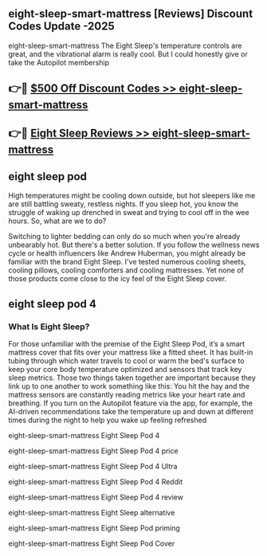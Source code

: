 ## eight-sleep-smart-mattress [Reviews​] Discount Codes Update -2025

eight-sleep-smart-mattress The Eight Sleep's temperature controls are great, and the vibrational alarm is really cool. But I could honestly give or take the Autopilot membership

## 👉🔴 [$500 Off Discount Codes >> eight-sleep-smart-mattress](http://download.freeplayer.one?title=eight-sleep-smart-mattress&ref=18-ES)

## 👉🔴 [Eight Sleep Reviews >> eight-sleep-smart-mattress](http://download.freeplayer.one?title=eight-sleep-smart-mattress&ref=18-ES)

## eight sleep pod

High temperatures might be cooling down outside, but hot sleepers like me are still battling sweaty, restless nights. If you sleep hot, you know the struggle of waking up drenched in sweat and trying to cool off in the wee hours. So, what are we to do?

Switching to lighter bedding can only do so much when you're already unbearably hot. But there's a better solution. If you follow the wellness news cycle or health influencers like Andrew Huberman, you might already be familiar with the brand Eight Sleep. I've tested numerous cooling sheets, cooling pillows, cooling comforters and cooling mattresses. Yet none of those products come close to the icy feel of the Eight Sleep cover.

## eight sleep pod 4

### What Is Eight Sleep?

For those unfamiliar with the premise of the Eight Sleep Pod, it’s a smart mattress cover that fits over your mattress like a fitted sheet. It has built-in tubing through which water travels to cool or warm the bed's surface to keep your core body temperature optimized and sensors that track key sleep metrics. Those two things taken together are important because they link up to one another to work something like this: You hit the hay and the mattress sensors are constantly reading metrics like your heart rate and breathing. If you turn on the Autopilot feature via the app, for example, the AI-driven recommendations take the temperature up and down at different times during the night to help you wake up feeling refreshed

eight-sleep-smart-mattress Eight Sleep Pod 4

eight-sleep-smart-mattress Eight Sleep Pod 4 price

eight-sleep-smart-mattress Eight Sleep Pod 4 Ultra

eight-sleep-smart-mattress Eight Sleep Pod 4 Reddit

eight-sleep-smart-mattress Eight Sleep Pod 4 review

eight-sleep-smart-mattress Eight Sleep alternative

eight-sleep-smart-mattress Eight Sleep Pod priming

eight-sleep-smart-mattress Eight Sleep Pod Cover